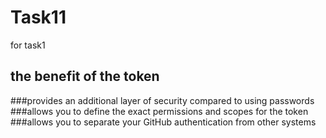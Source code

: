 # Task11
for task1
## the benefit of the token
###provides an additional layer of security compared to using passwords
###allows you to define the exact permissions and scopes for the token
###allows you to separate your GitHub authentication from other systems
